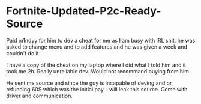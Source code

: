 # Fortnite-Updated-P2c-Ready-Source

Paid m1ndyy for him to dev a cheat for me as I am busy with IRL shit. he was asked to change menu and to add features and he was given a week and couldn't do it 

I have a copy of the cheat on my laptop where I did what I told him and it took me 2h. Really unreliable dev. Would not recommand buying from him.

He sent me source and since the guy is incapable of deving and or refunding 60$ which was the initial  pay, I will leak this source. Come with driver and communication.
